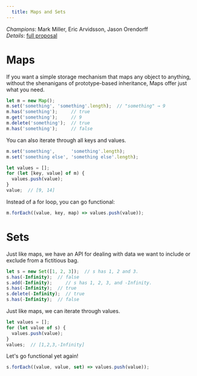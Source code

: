 ```yaml
---
  title: Maps and Sets
---
```


*Champions*: Mark Miller, Eric Arvidsson, Jason Orendorff<br/>
*Details*: [full proposal](http://wiki.ecmascript.org/doku.php?id=harmony:simple_maps_and_sets)

# Maps

If you want a simple storage mechanism that maps any object to anything, without
the shenanigans of prototype-based inheritance, Maps offer just what you need.

```javascript
let m = new Map();
m.set('something', 'something'.length);  // "something" → 9
m.has('something');     // true
m.get('something');     // 9
m.delete('something');  // true
m.has('something');     // false
```

You can also iterate through all keys and values.

```javascript
m.set('something',      'something'.length);
m.set('something else', 'something else'.length);

let values = [];
for (let [key, value] of m) {
  values.push(value);
}
value;  // [9, 14]
```

Instead of a for loop, you can go functional:

```javascript
m.forEach((value, key, map) => values.push(value));
```

# Sets

Just like maps, we have an API for dealing with data we want to include or
exclude from a fictitious bag.

```javascript
let s = new Set([1, 2, 3]);  // s has 1, 2 and 3.
s.has(-Infinity);  // false
s.add(-Infinity);     // s has 1, 2, 3, and -Infinity.
s.has(-Infinity);  // true
s.delete(-Infinity);  // true
s.has(-Infinity);  // false
```

Just like maps, we can iterate through values.

```javascript
let values = [];
for (let value of s) {
  values.push(value);
}
values;  // [1,2,3,-Infinity]
```

Let's go functional yet again!

```javascript
s.forEach((value, value, set) => values.push(value));
```
